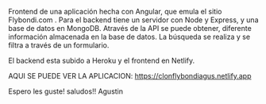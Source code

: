 Frontend de una aplicación hecha con Angular, que emula el sitio Flybondi.com . Para el backend tiene un servidor con Node y Express,
y una base de datos en MongoDB. 
Através de la API se puede obtener, diferente información almacenada en la base de datos. La búsqueda se realiza y se filtra a través de un formulario.

El backend esta subido a Heroku y el frontend en Netlify.

AQUI SE PUEDE VER LA APLICACION: https://clonflybondiagus.netlify.app


Espero les guste! saludos!! Agustin
